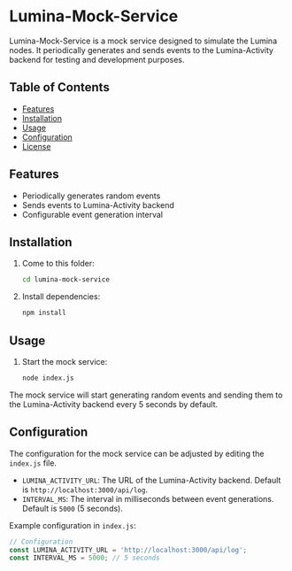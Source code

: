 # Lumina-Mock-Service

Lumina-Mock-Service is a mock service designed to simulate the Lumina nodes. It periodically generates and sends events to the Lumina-Activity backend for testing and development purposes.

## Table of Contents

- [Features](#features)
- [Installation](#installation)
- [Usage](#usage)
- [Configuration](#configuration)
- [License](#license)

## Features

- Periodically generates random events
- Sends events to Lumina-Activity backend
- Configurable event generation interval

## Installation

1. Come to this folder:

    ```bash
    cd lumina-mock-service
    ```

2. Install dependencies:

    ```bash
    npm install
    ```

## Usage

1. Start the mock service:

    ```bash
    node index.js
    ```

The mock service will start generating random events and sending them to the Lumina-Activity backend every 5 seconds by default.

## Configuration

The configuration for the mock service can be adjusted by editing the `index.js` file.

- `LUMINA_ACTIVITY_URL`: The URL of the Lumina-Activity backend. Default is `http://localhost:3000/api/log`.
- `INTERVAL_MS`: The interval in milliseconds between event generations. Default is `5000` (5 seconds).

Example configuration in `index.js`:

```javascript
// Configuration
const LUMINA_ACTIVITY_URL = 'http://localhost:3000/api/log';
const INTERVAL_MS = 5000; // 5 seconds
